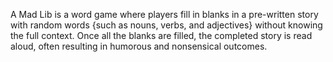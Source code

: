 A Mad Lib is a word game where players fill in blanks in a pre-written story with random words {such as nouns, verbs, and adjectives} without knowing the full context. Once all the blanks are filled, the completed story is read aloud, often resulting in humorous and nonsensical outcomes.